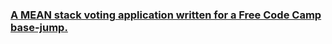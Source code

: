 ### [A MEAN stack voting application written for a Free Code Camp base-jump.](https://fcc-vote-in.herokuapp.com/)